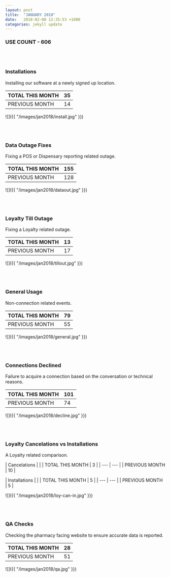 ```yaml
---
layout: post
title:  "JANUARY 2018"
date:   2018-02-08 12:35:53 +1000
categories: jekyll update
---
```

### USE COUNT - 606

<br/>
<br/>

### Installations
Installing our software at a newly signed up location.

| TOTAL THIS MONTH  | 35 |
| --- | --- |
| PREVIOUS MONTH  | 14 |

![]({{ "/images/jan2018/install.jpg" }})

<br/>
<br/>

### Data Outage Fixes
Fixing a POS or Dispensary reporting related outage.

| TOTAL THIS MONTH  | 155 |
| --- | --- |
| PREVIOUS MONTH  | 128 |

![]({{ "/images/jan2018/dataout.jpg" }})

<br/>
<br/>

### Loyalty Till Outage
Fixing a Loyalty related outage.

| TOTAL THIS MONTH  | 13 |
| --- | --- |
| PREVIOUS MONTH  | 17 |

![]({{ "/images/jan2018/tillout.jpg" }})

<br/>
<br/>

### General Usage
Non-connection related events.

| TOTAL THIS MONTH  | 79 |
| --- | --- |
| PREVIOUS MONTH  | 55 |

![]({{ "/images/jan2018/general.jpg" }})

<br/>
<br/>

### Connections Declined
Failure to acquire a connection based on the conversation or technical reasons.

| TOTAL THIS MONTH  | 101 |
| --- | --- |
| PREVIOUS MONTH  | 74 |

![]({{ "/images/jan2018/decline.jpg" }})

<br/>
<br/>

### Loyalty Cancelations vs Installations
A Loyalty related comparison.

| Cancelations | |
| TOTAL THIS MONTH  | 3 |
| --- | --- |
| PREVIOUS MONTH  | 10 |

| Installations | |
| TOTAL THIS MONTH  | 5 |
| --- | --- |
| PREVIOUS MONTH  | 5 |

![]({{ "/images/jan2018/loy-can-in.jpg" }})

<br/>
<br/>

### QA Checks
Checking the pharmacy facing website to ensure accurate data is reported.

| TOTAL THIS MONTH  | 28 |
| --- | --- |
| PREVIOUS MONTH  | 51 |

![]({{ "/images/jan2018/qa.jpg" }})

<br/>
<br/>